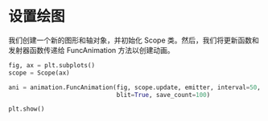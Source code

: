 # 设置绘图

我们创建一个新的图形和轴对象，并初始化 Scope 类。然后，我们将更新函数和发射器函数传递给 FuncAnimation 方法以创建动画。

```python
fig, ax = plt.subplots()
scope = Scope(ax)

ani = animation.FuncAnimation(fig, scope.update, emitter, interval=50,
                              blit=True, save_count=100)

plt.show()
```
